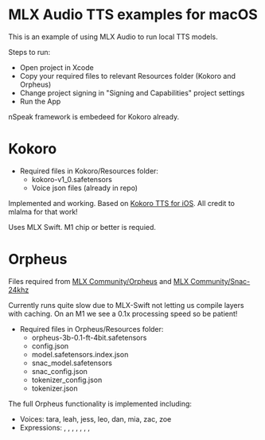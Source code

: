 # MLX Audio TTS examples for macOS

This is an example of using MLX Audio to run local TTS models.

Steps to run:

 - Open project in Xcode
 - Copy your required files to relevant Resources folder (Kokoro and Orpheus)
 - Change project signing in "Signing and Capabilities" project settings
 - Run the App

 nSpeak framework is embedeed for Kokoro already.

# Kokoro

 - Required files in Kokoro/Resources folder: 
    - kokoro-v1_0.safetensors
    - Voice json files (already in repo)
 
Implemented and working. Based on [Kokoro TTS for iOS](https://github.com/mlalma/kokoro-ios).  All credit to mlalma for that work!

Uses MLX Swift.  M1 chip or better is requied.


# Orpheus

Files required from [MLX Community/Orpheus](https://huggingface.co/mlx-community/orpheus-3b-0.1-ft-4bit) and [MLX Community/Snac-24khz](https://huggingface.co/mlx-community/snac_24khz)

Currently runs quite slow due to MLX-Swift not letting us compile layers with caching.  On an M1 we see a 0.1x processing speed so be patient!

 - Required files in Orpheus/Resources folder: 
    - orpheus-3b-0.1-ft-4bit.safetensors
    - config.json
    - model.safetensors.index.json
    - snac_model.safetensors
    - snac_config.json
    - tokenizer_config.json
    - tokenizer.json
    
The full Orpheus functionality is implemented including:
 - Voices: tara, leah, jess, leo, dan, mia, zac, zoe
 - Expressions: <laugh>, <chuckle>, <sigh>, <cough>, <sniffle>, <groan>, <yawn>, <gasp>
